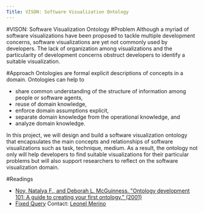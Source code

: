 ```yaml
---
Title: VISON: Software Visualization Ontology
---
```

#VISON: Software Visualization Ontology
#Problem
Although a myriad of software visualizations have been proposed to tackle multiple development concerns, software visualizations are yet not commonly used by developers. The lack of organization among visualizations and the particularity of development concerns obstruct developers to identify a suitable visualization. 

#Approach
Ontologies are formal explicit descriptions of concepts in a domain. Ontologies can help to 

- share common understanding of the structure of information among people or software agents,
-  reuse of domain knowledge,
-  enforce domain assumptions explicit,
-  separate domain knowledge from the operational knowledge, and
-  analyze domain knowledge.

In this project, we will design and build a software visualization ontology that encapsulates the main concepts and relationships of software visualizations such as task, technique, medium. As a result, the ontology not only will help developers to find suitable visualizations for their particular problems but will also support researchers to reflect on the software visualization domain.

#Readings

- [Noy, Natalya F., and Deborah L. McGuinness. "Ontology development 101: A guide to creating your first ontology." (2001)](http://liris.cnrs.fr/amille/enseignements/Ecole_Centrale/What%20is%20an%20ontology%20and%20why%20we%20need%20it.htm)
- [Fixed Query](%assets_url%/scgbib/?query=*&filter=Year)
Contact: [Leonel Merino](%base_url%/staff/merino)
